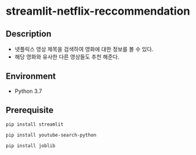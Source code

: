 # streamlit-netflix-reccommendation
## Description
- 넷플릭스 영상 제목을 검색하여 영화에 대한 정보를 볼 수 있다.
- 해당 영화와 유사한 다른 영상들도 추천 해준다.

##
## Environment
- Python 3.7


##
## Prerequisite

```
pip install streamlit
```

```
pip install youtube-search-python
```

```
pip install joblib
```
